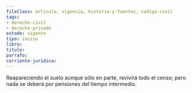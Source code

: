 ```yaml
---
fileClass: articulo, vigencia, historia-y-fuentes, codigo-civil
tags:
- derecho-civil
- derecho-privado
estado: vigente
tipo: inciso
libro:
titulo:
parrafo:
corriente-juridica:
---
```

Reapareciendo el suelo aunque sólo en parte, revivirá todo el censo; pero nada se deberá por pensiones del tiempo intermedio.